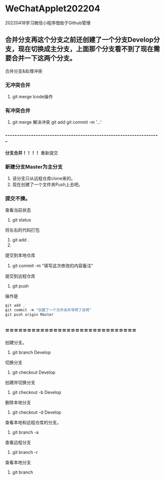 # WeChatApplet202204
20220418学习微信小程序借助于Github管理

## 合并分支再这个分支之前还创建了一个分支Develop分支，现在切换成主分支，上面那个分支看不到了现在需要合并一下这两个分支。

合并分支&处理冲突

### 无冲突合并
1. git merge <branch>
   lcode操作

### 有冲突合并
1. git merge <branch>
   解决冲突
   git add <pathspec>
   git commit -m '...'

### ------------------------------------------------------------------
**分支合并！！！！**
重新提交

### 新建分支Master为主分支

1. 该分支只从远程仓库clone来的。
2. 现在创建了一个文件夹Push上去吧。

### 提交不揍。
查看当前状态
1. git status 

将左右的代码打包
1. git add .
2. 
提交到本地仓库
1. git commit -m "填写这次修改的内容备注"

提交到远程仓库
1. git push <remote> <branch>

操作是
```js
git add .
git commit -m "创建了一个文件夹并写明了说明"
git push origin Master
```

## ==============================

创建分支。
1. git branch Develop

切换分支
1. git checkout Develop

创建并切换分支
1. git checkout -b Develop

删除本地分支
1. git checkout -d Develop

查看本地和远程仓库的分支。
1. git branch -a

查看远程分支
1. git branch -r

查看本地分支
1. git branch
   
   
